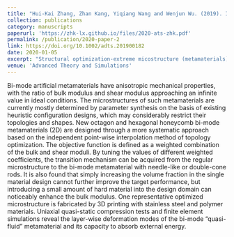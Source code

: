 ```yaml
---
title: "Hui-Kai Zhang, Zhan Kang, Yiqiang Wang and Wenjun Wu. (2019). Isotropic “quasi-fluid” metamaterials designed by topology optimization. Advanced Theory and Simulations. 3: 1900182."
collection: publications
category: manuscripts
paperurl: 'https://zhk-lx.github.io/files/2020-ats-zhk.pdf'
permalink: /publication/2020-paper-2
link: https://doi.org/10.1002/adts.201900182
date: 2020-01-05
excerpt: "Structural optimization-extreme micostructure (metamaterials)<br/><img src='/images/2020-ats-zhk.png'>"
venue: 'Advanced Theory and Simulations'
---
```


Bi-mode artificial metamaterials have anisotropic mechanical properties, with the ratio of bulk modulus and shear modulus approaching an infinite value in ideal conditions. The microstructures of such metamaterials are currently mostly determined by parameter synthesis on the basis of existing heuristic configuration designs, which may considerably restrict their topologies and shapes. New octagon and hexagonal honeycomb bi-mode metamaterials (2D) are designed through a more systematic approach based on the independent point-wise interpolation method of topology optimization. The objective function is defined as a weighted combination of the bulk and shear moduli. By tuning the values of different weighted coefficients, the transition mechanism can be acquired from the regular microstructure to the bi-mode metamaterial with needle-like or double-cone rods. It is also found that simply increasing the volume fraction in the single material design cannot further improve the target performance, but introducing a small amount of hard material into the design domain can noticeably enhance the bulk modulus. One representative optimized microstructure is fabricated by 3D printing with stainless steel and polymer materials. Uniaxial quasi-static compression tests and finite element simulations reveal the layer-wise deformation modes of the bi-mode “quasi-fluid” metamaterial and its capacity to absorb external energy.
